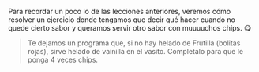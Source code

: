 <gs-attire
  attire-url="https://raw.githubusercontent.com/MumukiProject/mumuki-guia-gobstones-alternativa-kids/master/assets/attires/config.json">
</gs-attire>
<gs-toolbox toolbox-url="https://raw.githubusercontent.com/MumukiProject/mumuki-guia-gobstones-muchos-sabores-combinados-kids/master/assets/toolbox.xml">
</gs-toolbox>

Para recordar un poco lo de las lecciones anteriores, veremos cómo resolver un ejercicio donde tengamos que decir qué hacer cuando no quede cierto sabor y queramos servir otro sabor con muuuuchos chips. :yum: 

> Te dejamos un programa que, si no hay helado de Frutilla (bolitas rojas), sirve helado de vainilla en el vasito. Completalo para que le ponga 4 veces chips. 
